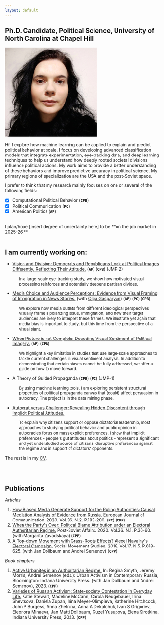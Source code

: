 ```yaml
---
layout: default
---
```


## Ph.D. Candidate, Political Science, University of North Carolina at Chapel Hill

<img class="profile-picture" src="sherlock.jpg">

Hi!
I explore how machine learning can be applied to explain and predict political behavior at scale. I focus on developing advanced classification models that integrate experimentation, eye-tracking data, and deep learning techniques to help us understand how deeply rooted societal divisions influence political actions. My work aims to provide a better understanding of these behaviors and improve predictive accuracy in political science. My primary regions of specialization are the USA and the post-Soviet space.

I prefer to think that my research mainly focuses on one or several of the following fields:

- [x] Computational Political Behavior (**``CPB``**)
- [x] Political Communication (**``PC``**)
- [x] American Politics (**``AP``**) 

<br/>
I plan/hope [insert degree of uncertainty here] to be **on the job market in 2025-26.**

<br/>
<br/>




## I am currently working on:


- [Vision and Division: Democrats and Republicans Look at Political Images
Differently, Reflecting Their Attitude.](http://olgasparyan.com/documents/202405_SG_VisionDivision.pdf) (**``AP``**) (**``CPB``**) (JMP-2)

<p style="margin-left: 45px;">  <font size="-1"> In a large-scale eye-tracking study, we show how motivated visual processing reinforces and potentially deepens partisan divides.  </font>  </p>
  
- [Media Choice and Audience Perceptions: Evidence from
Visual Framing of Immigration in News Stories.](https://www.dropbox.com/scl/fi/tcepn3ngtyg6sishdacn7/MediaBias2024.pdf?rlkey=wo5url36rf8diqnke0sb8me8k&st=ywastor4&dl=0) (with [Olga Gasparyan](https://olgasparyan.com/)) (**``AP``**) (**``PC``**) (**``CPB``**)   

<p style="margin-left: 45px;">  <font size="-1">  We explore how media outlets from different ideological perspectives visually frame a polarizing issue, immigration, and how their target audiences are likely to interpret these frames. We illustrate yet again that media bias is important to study, but this time from the perspective of a visual slant.  </font>  </p>
     
- [When Picture is not Complete: Decoding Visual Sentiment of Political Imagery.](https://www.dropbox.com/scl/fi/flrv2ufi60rwgtgpddc04/Gasparyan-Sirotkina-Visual-Sentiment.pdf?rlkey=squ4dh0vvgp5tfxkx3orqhrso&e=1&st=kw3chxsy&dl=0) (**``AP``**) (**``CPB``**)   

<p style="margin-left: 45px;">  <font size="-1"> We highlight a key limitation in studies that use large-scale approaches to tackle current challenges in visual sentiment analysis. In addition to demonstrating that certain biases cannot be fully addressed, we offer a guide on how to move forward.  </font>  </p>


- A Theory of Guided  Propaganda (**``CPB``**) (**``PC``**) (JMP-1)

<p style="margin-left: 45px;">  <font size="-1">  By using machine learning tools, I am exploring persistent structural properties of political propaganda canvas that (could) affect persuasion in autocracy. The project is in the data mining phase. </font> </p>

- [Autocrat versus Challenger: Revealing Hidden Discontent through Implicit Political Attitudes.](https://www.dropbox.com/scl/fi/nv2pwtfkpd6y5qwkrgclp/Sirotkina-Implicit-attitudes-VWAR.pdf?rlkey=xm133krd06ixvis3zrr1ozern&dl=0) 

<p style="margin-left: 45px;">  <font size="-1">  To explain why citizens support or oppose dictatorial leadership, most approaches to studying political behavior and public opinion in autocracies focus on mass explicit preferences. I show that implicit preferences - people's gut attitudes about politics - represent a significant and yet understudied source of citizens' disruptive preferences against the regime and in support of dictators' opponents.  </font> </p>

The rest is in my [CV](https://esirotkina.github.io/main/cv.pdf).
   
<br/>
<br/>


## Publications

*Articles*
1. [How Biased Media Generate Support for the Ruling Authorities: Causal Mediation Analysis of Evidence from Russia.](https://doi.org/10.1177/0267323120966840) European Journal of Communication. 2020. Vol.36. N.2.  P.183-200. (**``PC``**) (**``CPP``**) 
2. [When the Party's Over: Political Blame Attribution under an Electoral Authoritarian Regime.](https://www.tandfonline.com/doi/abs/10.1080/1060586X.2019.1639386) Post-Soviet Affairs. 2020. Vol.36. N.1. P.36-60. (with Margarita Zavadskaya) (**``CPP``**) 
3. [A Top-down Movement with Grass-Roots Effects? Alexei Navalny's Electoral Campaign.](https://www.tandfonline.com/doi/abs/10.1080/14742837.2018.1483228)
Social Movement Studies. 2018. Vol.17. N.5. P.618-625. (with Jan Dollbaum and Andrei Semenov) (**``CPP``**) 

*Book chapters*

1. [Active Urbanites in an Authoritarian Regime.](https://www.google.com/books/edition/Varieties_of_Russian_Activism/esisEAAAQBAJ?hl=en&gbpv=1&dq=info:JppBri1IavcJ:scholar.google.com&pg=PT247&printsec=frontcover) In: Regina Smyth, Jeremy Morris, Andrei Semenov (eds.): Urban Activism in Contemporary Russia, Bloomington: Indiana University Press. (with Jan Dollbaum and Andrei Semenov), 2023. (**``CPP``**) 
2. [Varieties of Russian Activism: State-society Contestation in Everyday Life.](https://www.google.com/books/edition/Varieties_of_Russian_Activism/esisEAAAQBAJ?hl=en&gbpv=0) Katie Stewart, Madeline McCann, Carola Neugebauer, Irina Shevtsova, Daniela Zupan, Irina Meyer-Olimpieva, Katherine Hitchcock, John P Burgess, Anna Zhelnina, Anna A Dekalchuk, Ivan S Grigoriev, Eleonora Minaeva, Jan Matti Dollbaum, Guzel Yusupova, Elena Sirotkina. Indiana University Press, 2023. (**``CPP``**)
